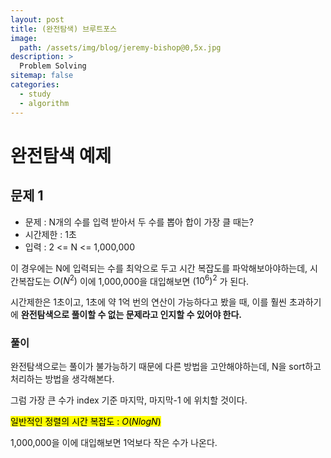 ```yaml
---
layout: post
title: (완전탐색) 브루트포스
image:
  path: /assets/img/blog/jeremy-bishop@0,5x.jpg
description: >
  Problem Solving
sitemap: false
categories:
  - study
  - algorithm
---
```


# 완전탐색 예제

## 문제 1
* 문제 : N개의 수를 입력 받아서 두 수를 뽑아 합이 가장 클 때는?
* 시간제한 : 1초
* 입력 : 2 <= N <= 1,000,000

이 경우에는 N에 입력되는 수를 최악으로 두고 시간 복잡도를 파악해보아야하는데,
시간복잡도는 $O(N^2)$
이에 1,000,000을 대입해보면 $(10^6)^2$ 가 된다.

시간제한은 1초이고, 1초에 약 1억 번의 연산이 가능하다고 봤을 때, 이를 훨씬 초과하기에 **완전탐색으로 풀이할 수 없는 문제라고 인지할 수 있어야 한다.**


### 풀이

완전탐색으로는 풀이가 불가능하기 때문에 다른 방법을 고안해야하는데,
N을 sort하고 처리하는 방법을 생각해본다.

그럼 가장 큰 수가 index 기준 마지막, 마지막-1 에 위치할 것이다.

<mark>일반적인 정렬의 시간 복잡도 : $O(NlogN)$ </mark>

1,000,000을 이에 대입해보면 1억보다 작은 수가 나온다.
